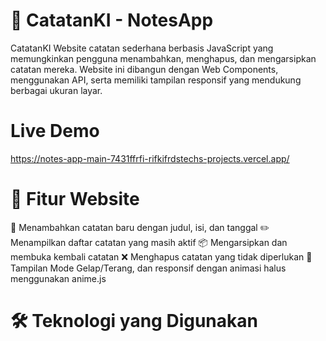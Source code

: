 # 📒 CatatanKI - NotesApp

CatatanKI Website catatan sederhana berbasis JavaScript yang memungkinkan pengguna menambahkan, menghapus, dan mengarsipkan catatan mereka. Website ini dibangun dengan Web Components, menggunakan API, serta memiliki tampilan responsif yang mendukung berbagai ukuran layar.

# Live Demo
https://notes-app-main-7431ffrfi-rifkifrdstechs-projects.vercel.app/

# 🚀 Fitur Website
📝 Menambahkan catatan baru dengan judul, isi, dan tanggal
✏️ Menampilkan daftar catatan yang masih aktif
📦 Mengarsipkan dan membuka kembali catatan
❌ Menghapus catatan yang tidak diperlukan
📱 Tampilan Mode Gelap/Terang, dan responsif dengan animasi halus menggunakan anime.js

# 🛠 Teknologi yang Digunakan




